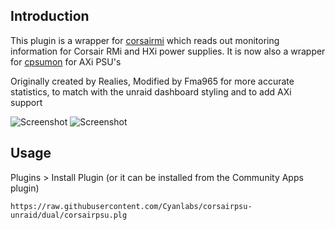 ## Introduction
This plugin is a wrapper for [corsairmi](https://github.com/notaz/corsairmi) which reads out monitoring information for Corsair RMi and HXi power supplies. It is now also a wrapper for [cpsumon](https://github.com/audiohacked/cpsumon) for AXi PSU's

Originally created by Realies, Modified by Fma965 for more accurate statistics, to match with the unraid dashboard styling and to add AXi support

![Screenshot](https://i.imgur.com/Nq1dvW5.png)
![Screenshot](https://i.imgur.com/mSqSWdF.png)


## Usage
Plugins > Install Plugin (or it can be installed from the Community Apps plugin)
```
https://raw.githubusercontent.com/Cyanlabs/corsairpsu-unraid/dual/corsairpsu.plg
```
